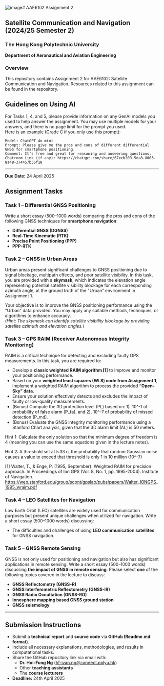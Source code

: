 ![image](https://github.com/user-attachments/assets/31ab6c7e-020a-4b69-b6a2-e6a39aafac23)# AAE6102 Assignment 2

## Satellite Communication and Navigation (2024/25 Semester 2)

### The Hong Kong Polytechnic University  
**Department of Aeronautical and Aviation Engineering**  

### Overview  
This repository contains Assignment 2 for AAE6102: Satellite Communication and Navigation. Resources related to this assignment can be found in the repository.


## Guidelines on Using AI  
For Tasks 1, 4, and 5, please provide information on any GenAI models you used to help answer the assignment. You may use multiple models for your answers, and there is no page limit for the prompt you used.  
Here is an example (Grade C if you only use this prompt):  
```  
Model: ChatGPT 4o mini  
Prompt: Please give me the pros and cons of different differential GNSS for smartphone positioning.  
Comment: It’s free and great for reasoning and answering questions.  
Chatroom Link (if any): https://chatgpt.com/share/67ecb200-5da8-8003-8a48-374457b35f18
```  

---

**Due Date:** 24 April 2025


## Assignment Tasks

### Task 1 – Differential GNSS Positioning  
Write a short essay (500–1000 words) comparing the pros and cons of the following GNSS techniques for **smartphone navigation**:
- **Differential GNSS (DGNSS)**
- **Real-Time Kinematic (RTK)**
- **Precise Point Positioning (PPP)**
- **PPP-RTK**

### Task 2 – GNSS in Urban Areas  
Urban areas present significant challenges to GNSS positioning due to signal blockage, multipath effects, and poor satellite visibility. In this task, you are provided with a **skymask**, which indicates the elevation angle representing potential satellite visibility blockage for each corresponding azimuth angle, at the ground truth of the "Urban" environment in Assignment 1.

Your objective is to improve the GNSS positioning performance using the "Urban" data provided. You may apply any suitable methods, techniques, or algorithms to enhance accuracy.  
(*Hint: The skymask can identify satellite visibility blockage by providing satellite azimuth and elevation angles.*)


### Task 3 – GPS RAIM (Receiver Autonomous Integrity Monitoring)  
RAIM is a critical technique for detecting and excluding faulty GPS measurements. In this task, you are required to:
- Develop a **classic weighted RAIM algorithm [1]** to improve and monitor your positioning performance.
- Based on your **weighted least squares (WLS) code from Assignment 1**, implement a weighted RAIM algorithm to process the provided **“Open-Sky” data**.
- Ensure your solution effectively detects and excludes the impact of faulty or low-quality measurements.
- (Bonus) Compute the 3D protection level (PL) based on: 1). 10^-1 of probability of false alarm (P_fa), and 2). 10^-7 of probability of missed detection (P_md).
- (Bonus) Evaluate the GNSS integrity monitoring performance using a Stanford Chart analysis, given that the 3D alarm limit (AL) is 50 meters. 

Hint 1: Calculate the only solution so that the minimum degree of freedom is 4 (meaning you can use the same equations given in the lecture notes).

Hint 2:  A threshold set at 5.33 σ, the probability that random Gaussian noise causes a value to exceed that threshold is only 1 in 10 million (10^-7) 

[1] Walter, T., & Enge, P. (1995, September). Weighted RAIM for precision approach. In Proceedings of Ion GPS (Vol. 8, No. 1, pp. 1995-2004). Institute of Navigation. 
https://web.stanford.edu/group/scpnt/gpslab/pubs/papers/Walter_IONGPS_1995_wraim.pdf 

### Task 4 – LEO Satellites for Navigation  
Low Earth Orbit (LEO) satellites are widely used for communication purposes but present unique challenges when utilized for navigation. Write a short essay (500–1000 words) discussing:
- The difficulties and challenges of using **LEO communication satellites** for GNSS navigation.


### Task 5 – GNSS Remote Sensing  
GNSS is not only used for positioning and navigation but also has significant applications in remote sensing. Write a short essay (500–1000 words) discussing **the impact of GNSS in remote sensing**. Please select **one** of the following topics covered in the lecture to discuss:
- **GNSS Reflectometry (GNSS-R)**
- **GNSS Interferometric Reflectometry (GNSS-IR)**
- **GNSS Radio Occultation (GNSS-RO)**
- **Ionosphere mapping based GNSS ground station**
- **GNSS seismology**


---
## Submission Instructions
- Submit a **technical report** and **source code** via **GitHub (Readme.md format)**.
- Include all necessary explanations, methodologies, and results in computational tasks.
- Share the GitHub repository link via email with:  
  - **Dr. Hoi-Fung Ng** (hf-ivan.ng@connect.polyu.hk)  
  - Other **teaching assistants**  
  - The **course lecturers**  
- **Deadline:** 24th April 2025  


